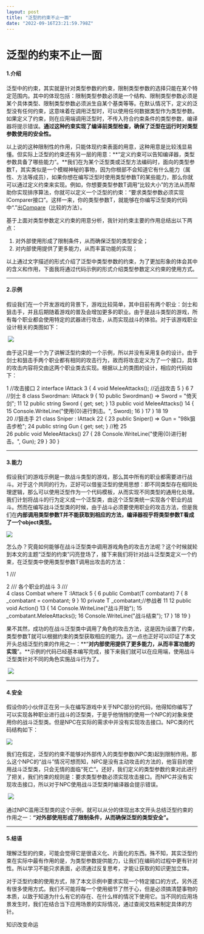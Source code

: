 ```yaml
---
layout: post
title: "泛型的约束不止一面"
date: "2022-09-16T23:21:59.798Z"
---
```

泛型的约束不止一面
=========

#### 1.介绍

泛型中的约束，其实就是针对类型参数的约束，限制类型参数的选择只能在某个特定范围内。其中的体现包括：限制类型参数必须是一个结构、限制类型参数必须是某个具体类型、限制类型参数必须派生自某个基类等等。在默认情况下，定义的泛型没有任何约束，这意味着在调用泛型时，可以使用任何数据类型作为类型参数。如果定义了约束，则在应用端调用泛型时，不传入符合约束条件的类型参数，编译器将提示错误。**通过这种约束实现了编译前类型检查，确保了泛型在运行时对类型参数使用的安全性。**

以上说的这种限制性的作用，只能体现约束表面的用意，这种用意是比较浅显易懂。但实际上泛型的约束还有另一层的用意：**“定义约束可以告知编译器，类型参数具备了哪些能力”。**我们在为某个泛型类或泛型方法编码时，面向的类型参数T，其实类似是一个模糊神秘的事物，因为你根部不会知道它有什么能力（属性、方法等成员），如果你想在编写泛型时使用类型参数T的某些能力，那么你就可以通过定义约束来实现。例如，你想要类型参数T调用“比较大小”的方法从而帮助你实现排序算法，你就可以定义一个泛型的约束：“要求类型参数必须实现IComparer接口”。这样一来，你的类型参数T，就能够在你编写泛型类的代码中“.”出[Compare](https://docs.microsoft.com/zh-cn/dotnet/api/system.collections.generic.icomparer-1.compare?view=net-6.0#system-collections-generic-icomparer-1-compare(-0-0))（比较的方法）。

基于上面对类型参数定义约束的用意分析，我针对约束主要的作用总结出以下两点：

1.  对外部使用形成了限制条件，从而确保泛型的类型安全；
2.  对内部使用提供了更多能力，从而丰富功能的实现；

以上通过文字描述的形式介绍了泛型中类型参数的约束，为了更加形象的体会其中的含义和作用，下面我将通过代码示例的形式介绍类型参数定义约束的使用方式。

* * *

#### 2.示例

假设我们在一个开发游戏的背景下，游戏比较简单，其中目前有两个职业：剑士和狙击手，并且后期随着游戏的普及会增加更多的职业。由于是战斗类型的游戏，所有每个职业都会使用特定的武器进行攻击，从而实现战斗的体验。对于该游戏职业设计相关的类图如下：

 ![](https://img2022.cnblogs.com/blog/722260/202209/722260-20220916162909065-1018744037.png)

由于这只是一个为了讲解泛型约束的一个示例，所以并没有采用复杂的设计。由于剑士和狙击手两个职业都有相同的攻击行为，故而将攻击定义为了一个接口，具体的攻击内容将交由这两个职业类去实现。根据以上的类图的设计，相应的代码如下：

 1     //攻击接口
 2     interface IAttack 3     {
 4         void MeleeAttacks();  //近战攻击
 5     }
 6 
 7     //剑士
 8     class Swordman: IAttack 9 {
10         public Swordman() => Sword = "倚天剑";
11 
12         public string Sword { get; set; }
13         public void MeleeAttacks()
14 {
15             Console.WriteLine("使用{0}进行刺击。", Sword);
16 }
17 }
18 
19     
20     //狙击手
21     class Sniper : IAttack
22 {
23         public Sniper() => Gun = "98k狙击步枪";
24         public string Gun { get; set; } //枪
25  
26         public void MeleeAttacks()
27 {
28             Console.WriteLine("使用{0}进行射击。", Gun);
29 }
30     }

* * *

#### 3.能力

假设我们的游戏示例是一款战斗类型的游戏，那么其中所有的职业都需要进行战斗。对于这个共同的行为，正好可以借鉴泛型的使用思想：即不同类型存在相同处理逻辑，那么可以使用泛型作为一个代码模板，从而实现不同类型的通用化处理。我们计划将战斗的行为定义成一个泛型类，由这个泛型类统一实现各个职业的战斗。然而在编写战斗泛型类的时候，由于战斗必须要使用职业的攻击方法，但是我们在**内部调用类型参数T并不能获取到相应的方法，编译器视乎将类型参数T看成了一个object类型。**

**![](https://img2022.cnblogs.com/blog/722260/202209/722260-20220916163043041-1175853592.png)**

怎么办？究竟如何能够在战斗泛型类中调用游戏角色的攻击方法呢？这个时候就轮到本文的主题“泛型的约束”闪亮登场了，接下来我们将针对战斗泛型类定义一个约束，在泛型类中使用类型参数T调用出攻击的方法：

 1     /// <summary>
 2     /// 各个职业的战斗 3     /// </summary>
 4     class Combat<T> where T :IAttack 5     {
 6         public Combat(T combatant) 7         {
 8             \_combatant = combatant; 9 }
10         private T \_combatant;//参战者
11 
12         public void Action()
13 {
14             Console.WriteLine("战斗开始");
15 \_combatant.MeleeAttacks();
16             Console.WriteLine("战斗结束");
17 }
18 
19     }

果不其然，成功的在战斗泛型类中调用了角色的攻击方法，这是因为设置了约束，类型参数T就可以根据约束的类型获取相应的能力。这一点也正好可以印证了本文开头总结泛型约束的作用之一：**“****对内部使用提供了更多能力，从而丰富功能的实现****”。**示例的代码已经基本编写完成，接下来我们就可以在应用端，使用战斗泛型类针对不同的角色实施战斗行为了。

 ![](https://img2022.cnblogs.com/blog/722260/202209/722260-20220916163133963-1454665301.png)

* * *

#### 4.安全

假设你的小伙伴正在另一头在编写游戏中关于NPC部分的代码，他得知你编写了可以实现各种职业进行战斗的泛型类，于是乎他悄悄的使用一个NPC的对象来使用你的战斗泛型类。但是NPC在实际的需求中并没有实现攻击接口。NPC类的代码结构如下：

![](https://img2022.cnblogs.com/blog/722260/202209/722260-20220916163208163-1655920199.png)

我们在假定，泛型的约束不能够对外部传入的类型参数(NPC类)起到限制作用。那么这个NPC的“战斗”情况可想而知，NPC是没有主动攻击的方法的，他盲目的使用战斗泛型类，只会无情的面临“死亡”。还好，我们定义的类型参数约束对此进行了把关，我们约束的规则是：要求类型参数必须实现攻击接口。而NPC并没有实现攻击接口，所以对于NPC使用战斗泛型类时编译器会提示错误。

 ![](https://img2022.cnblogs.com/blog/722260/202209/722260-20220916163232459-562538451.png)

通过NPC滥用泛型类的这个示例，就可以从分的体现出本文开头总结泛型约束的作用之一：**“对外部使用形成了限制条件，从而确保泛型的类型安全”。**

* * *

#### 5.结语

理解泛型的约束，可能会觉得它是很语义化、片面化的东西。殊不知，其实泛型约束在实际中最有作用的是，为类型参数提供能力，让我们在编码的过程中更有针对性。所以学习不能只求表面，必须通过反复思考，才能让获取的知识更加立体。

对于泛型约束的使用方式，除了本文示例中要求实现一个特定接口的方式，另外还有很多使用方式。我们不可能将每一个使用细节了然于心，但是必须搞清楚事物的本质，以致于知道为什么有它的存在、在什么样的情况下使用它。当不同的应用场景发生时，我们在结合当下应用场景的实际情况，通过查阅文档来制定具体的方针。

知识改变命运